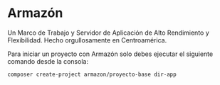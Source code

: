# Armazón

Un Marco de Trabajo y Servidor de Aplicación de Alto Rendimiento y Flexibilidad. Hecho orgullosamente en Centroamérica. 

Para iniciar un proyecto con Armazón solo debes ejecutar el siguiente comando desde la consola:

```bash
composer create-project armazon/proyecto-base dir-app
```

